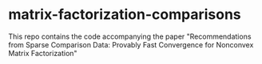# matrix-factorization-comparisons
This repo contains the code accompanying the paper "Recommendations from Sparse Comparison Data: Provably Fast Convergence for Nonconvex Matrix Factorization"
